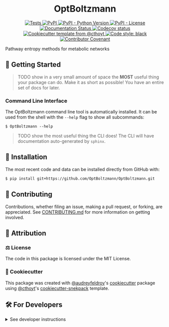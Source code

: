 <!--
<p align="center">
  <img src="https://github.com/OptBoltzmann/OptBoltzmann/raw/main/docs/source/logo.png" height="150">
</p>
-->

<h1 align="center">
  OptBoltzmann
</h1>

<p align="center">
    <a href="https://github.com/OptBoltzmann/OptBoltzmann/actions?query=workflow%3ATests">
        <img alt="Tests" src="https://github.com/OptBoltzmann/OptBoltzmann/workflows/Tests/badge.svg" />
    </a>
    <a href="https://pypi.org/project/OptBoltzmann">
        <img alt="PyPI" src="https://img.shields.io/pypi/v/OptBoltzmann" />
    </a>
    <a href="https://pypi.org/project/OptBoltzmann">
        <img alt="PyPI - Python Version" src="https://img.shields.io/pypi/pyversions/OptBoltzmann" />
    </a>
    <a href="https://github.com/OptBoltzmann/OptBoltzmann/blob/main/LICENSE">
        <img alt="PyPI - License" src="https://img.shields.io/pypi/l/OptBoltzmann" />
    </a>
    <a href='https://OptBoltzmann.readthedocs.io/en/latest/?badge=latest'>
        <img src='https://readthedocs.org/projects/OptBoltzmann/badge/?version=latest' alt='Documentation Status' />
    </a>
    <a href="https://codecov.io/gh/OptBoltzmann/OptBoltzmann/branch/main">
        <img src="https://codecov.io/gh/OptBoltzmann/OptBoltzmann/branch/main/graph/badge.svg" alt="Codecov status" />
    </a>  
    <a href="https://github.com/cthoyt/cookiecutter-python-package">
        <img alt="Cookiecutter template from @cthoyt" src="https://img.shields.io/badge/Cookiecutter-snekpack-blue" /> 
    </a>
    <a href='https://github.com/psf/black'>
        <img src='https://img.shields.io/badge/code%20style-black-000000.svg' alt='Code style: black' />
    </a>
    <a href="https://github.com/OptBoltzmann/OptBoltzmann/blob/main/.github/CODE_OF_CONDUCT.md">
        <img src="https://img.shields.io/badge/Contributor%20Covenant-2.1-4baaaa.svg" alt="Contributor Covenant"/>
    </a>
</p>

Pathway entropy methods for metabolic networks

## 💪 Getting Started

> TODO show in a very small amount of space the **MOST** useful thing your package can do.
Make it as short as possible! You have an entire set of docs for later.

### Command Line Interface

The OptBoltzmann command line tool is automatically installed. It can
be used from the shell with the `--help` flag to show all subcommands:

```shell
$ OptBoltzmann --help
```

> TODO show the most useful thing the CLI does! The CLI will have documentation auto-generated
by `sphinx`.

## 🚀 Installation

<!-- Uncomment this section after your first ``tox -e finish``
The most recent release can be installed from
[PyPI](https://pypi.org/project/OptBoltzmann/) with:

```bash
$ pip install OptBoltzmann
```
-->

The most recent code and data can be installed directly from GitHub with:

```bash
$ pip install git+https://github.com/OptBoltzmann/OptBoltzmann.git
```

## 👐 Contributing

Contributions, whether filing an issue, making a pull request, or forking, are appreciated. See
[CONTRIBUTING.md](https://github.com/OptBoltzmann/OptBoltzmann/blob/master/.github/CONTRIBUTING.md) for more information on getting involved.

## 👋 Attribution

### ⚖️ License

The code in this package is licensed under the MIT License.

<!--
### 📖 Citation

Citation goes here!
-->

<!--
### 🎁 Support

This project has been supported by the following organizations (in alphabetical order):

- [Harvard Program in Therapeutic Science - Laboratory of Systems Pharmacology](https://hits.harvard.edu/the-program/laboratory-of-systems-pharmacology/)

-->

<!--
### 💰 Funding

This project has been supported by the following grants:

| Funding Body                                             | Program                                                                                                                       | Grant           |
|----------------------------------------------------------|-------------------------------------------------------------------------------------------------------------------------------|-----------------|
| DARPA                                                    | [Automating Scientific Knowledge Extraction (ASKE)](https://www.darpa.mil/program/automating-scientific-knowledge-extraction) | HR00111990009   |
-->

### 🍪 Cookiecutter

This package was created with [@audreyfeldroy](https://github.com/audreyfeldroy)'s
[cookiecutter](https://github.com/cookiecutter/cookiecutter) package using [@cthoyt](https://github.com/cthoyt)'s
[cookiecutter-snekpack](https://github.com/cthoyt/cookiecutter-snekpack) template.

## 🛠️ For Developers

<details>
  <summary>See developer instructions</summary>


The final section of the README is for if you want to get involved by making a code contribution.

### Development Installation

To install in development mode, use the following:

```bash
$ git clone git+https://github.com/OptBoltzmann/OptBoltzmann.git
$ cd OptBoltzmann
$ pip install -e .
```

### 🥼 Testing

After cloning the repository and installing `tox` with `pip install tox`, the unit tests in the `tests/` folder can be
run reproducibly with:

```shell
$ tox
```

Additionally, these tests are automatically re-run with each commit in a [GitHub Action](https://github.com/OptBoltzmann/OptBoltzmann/actions?query=workflow%3ATests).

### 📖 Building the Documentation

The documentation can be built locally using the following:

```shell
$ git clone git+https://github.com/OptBoltzmann/OptBoltzmann.git
$ cd OptBoltzmann
$ tox -e docs
$ open docs/build/html/index.html
``` 

The documentation automatically installs the package as well as the `docs`
extra specified in the [`setup.cfg`](setup.cfg). `sphinx` plugins
like `texext` can be added there. Additionally, they need to be added to the
`extensions` list in [`docs/source/conf.py`](docs/source/conf.py).

### 📦 Making a Release

After installing the package in development mode and installing
`tox` with `pip install tox`, the commands for making a new release are contained within the `finish` environment
in `tox.ini`. Run the following from the shell:

```shell
$ tox -e finish
```

This script does the following:

1. Uses [Bump2Version](https://github.com/c4urself/bump2version) to switch the version number in the `setup.cfg`,
   `src/OptBoltzmann/version.py`, and [`docs/source/conf.py`](docs/source/conf.py) to not have the `-dev` suffix
2. Packages the code in both a tar archive and a wheel using [`build`](https://github.com/pypa/build)
3. Uploads to PyPI using [`twine`](https://github.com/pypa/twine). Be sure to have a `.pypirc` file configured to avoid the need for manual input at this
   step
4. Push to GitHub. You'll need to make a release going with the commit where the version was bumped.
5. Bump the version to the next patch. If you made big changes and want to bump the version by minor, you can
   use `tox -e bumpversion minor` after.
</details>

